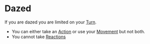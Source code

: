 # Dazed

If you are dazed you are limited on your [Turn](../Game%20Procedures/Turn.md).
- You can either take an [Action](../Game%20Procedures/Action.md) or use your [Movement](../Game%20Procedures/Movement.md) but not both.
- You cannot take [Reactions](../Game%20Procedures/Reaction.md)